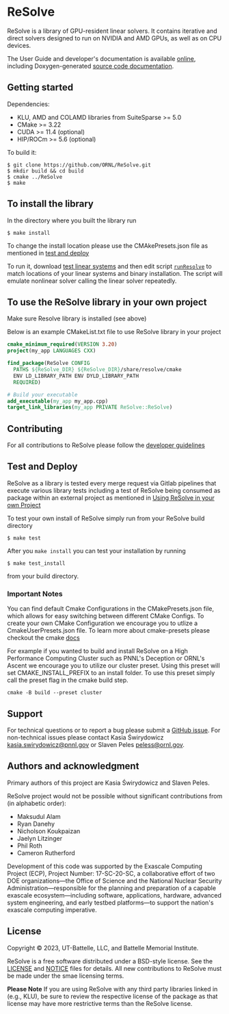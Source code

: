 # ReSolve

ReSolve is a library of GPU-resident linear solvers. It contains iterative and direct solvers designed to run on NVIDIA and AMD GPUs, as well as on CPU devices.

The User Guide and developer's documentation is available [online](https://resolve.readthedocs.io/en/version-1.0/),
including Doxygen-generated [source code documentation](https://resolve.readthedocs.io/en/version-1.0/doxygen/html/index.html).


## Getting started

Dependencies:
- KLU, AMD and COLAMD libraries from SuiteSparse >= 5.0
- CMake >= 3.22
- CUDA >= 11.4 (optional)
- HIP/ROCm >= 5.6 (optional)

To build it:
```shell
$ git clone https://github.com/ORNL/ReSolve.git
$ mkdir build && cd build
$ cmake ../ReSolve
$ make
```

## To install the library 
In the directory where you built the library run
```shell
$ make install
```

To change the install location please use the CMAkePresets.json file as mentioned in [test and deploy](#test-and-deploy)

To run it, download [test linear systems](https://github.com/NREL/opf_matrices/tree/master/acopf/activsg10k) and then edit script [`runResolve`](runResolve) to match locations of your linear systems and binary installation. The script will emulate nonlinear solver calling the linear solver repeatedly.

## To use the ReSolve library in your own project
Make sure Resolve library is installed (see above)

Below is an example CMakeList.txt file to use ReSolve library in your project
```cmake
cmake_minimum_required(VERSION 3.20)
project(my_app LANGUAGES CXX)

find_package(ReSolve CONFIG 
  PATHS ${ReSolve_DIR} ${ReSolve_DIR}/share/resolve/cmake
  ENV LD_LIBRARY_PATH ENV DYLD_LIBRARY_PATH
  REQUIRED)

# Build your executable 
add_executable(my_app my_app.cpp)
target_link_libraries(my_app PRIVATE ReSolve::ReSolve)
```


## Contributing

For all contributions to ReSolve please follow the [developer guidelines](CONTRIBUTING.md)



## Test and Deploy

ReSolve as a library is tested every merge request via Gitlab pipelines that execute various library tests including a test of ReSolve being consumed as package within an external project as mentioned in [Using ReSolve in your own Project](#to-use-the-resolve-library-in-your-own-project)

To test your own install of ReSolve simply run from your ReSolve build directory 
```shell
$ make test
```
After you `make install` you can test your installation by running
```shell
$ make test_install
```
from your build directory.


### Important Notes

You can find default Cmake Configurations in the CMakePresets.json file, which allows for easy switching between different CMake Configs. To create your own CMake Configuration we encourage you to utlize a CmakeUserPresets.json file. To learn more about cmake-presets please checkout the cmake [docs](https://cmake.org/cmake/help/latest/manual/cmake-presets.7.html) 

For example if you wanted to build and install ReSolve on a High Performance Computing Cluster such as PNNL's Deception or ORNL's Ascent we encourage you to utilize our cluster preset. Using this preset will set CMAKE_INSTALL_PREFIX to an install folder. To use this preset simply call the preset flag in the cmake build step. 

```shell
cmake -B build --preset cluster
```

## Support
For technical questions or to report a bug please submit a [GitHub issue](https://github.com/ORNL/ReSolve/issues).
For non-technical issues please contact Kasia &#346;wirydowicz <kasia.swirydowicz@pnnl.gov> or Slaven Peles <peless@ornl.gov>.

## Authors and acknowledgment
Primary authors of this project are Kasia &#346;wirydowicz and Slaven Peles.

ReSolve project would not be possible without significant contributions from (in alphabetic order):
- Maksudul Alam
- Ryan Danehy
- Nicholson Koukpaizan
- Jaelyn Litzinger
- Phil Roth
- Cameron Rutherford

Development of this code was supported by the Exascale Computing Project (ECP), Project Number: 17-SC-20-SC,
a collaborative effort of two DOE organizations—the Office of Science and the National Nuclear Security
Administration—responsible for the planning and preparation of a capable exascale ecosystem—including software,
applications, hardware, advanced system engineering, and early testbed platforms—to support the nation's exascale
computing imperative.

## License
Copyright &copy; 2023, UT-Battelle, LLC, and Battelle Memorial Institute.

ReSolve is a free software distributed under a BSD-style license. See the
[LICENSE](LICENSE) and [NOTICE](NOTICE) files for details. All new
contributions to ReSolve must be made under the smae licensing terms.

**Please Note** If you are using ReSolve with any third party libraries linked
in (e.g., KLU), be sure to review the respective license of the package as that
license may have more restrictive terms than the ReSolve license.

